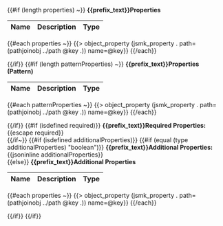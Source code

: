 {{#if (length properties) ~}}
**{{prefix_text}}Properties**

|Name|Description|Type|
|----|-----------|----|
{{#each properties ~}}
{{> object_property (jsmk_property . path=(pathjoinobj ../path @key .)) name=@key}}
{{/each}}

{{/if}}
{{#if (length patternProperties) ~}}
**{{prefix_text}}Properties (Pattern)**

|Name|Description|Type|
|----|-----------|----|
{{#each patternProperties ~}}
{{> object_property (jsmk_property . path=(pathjoinobj ../path @key .)) name=@key}}
{{/each}}

{{/if}}
{{#if (isdefined required)}}
**{{prefix_text}}Required Properties:** {{escape required}}<br/>
{{/if~}}
{{#if (isdefined additionalProperties)}}
{{#if (equal (type additionalProperties) "boolean")}}
**{{prefix_text}}Additional Properties:** {{jsoninline additionalProperties}}<br/>
{{else}}
**{{prefix_text}}Additional Properties**

|Name|Description|Type|
|----|-----------|----|
{{#each properties ~}}
{{> object_property (jsmk_property . path=(pathjoinobj ../path @key .)) name=@key}}
{{/each}}

{{/if}}
{{/if}}
